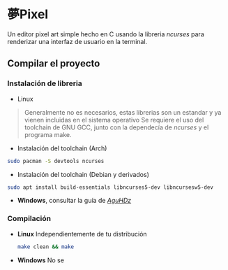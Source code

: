 # 夢Pixel
Un editor pixel art simple hecho en C
usando la libreria _ncurses_ para renderizar una
interfaz de usuario en la terminal.

## Compilar el proyecto
### Instalación de libreria
* Linux
> Generalmente no es necesarios, estas librerias son un estandar y ya vienen incluidas en el sistema operativo
  Se requiere el uso del toolchain de GNU GCC, junto con
  la dependecía de _ncurses_ y el programa make.
  * Instalación del toolchain (Arch)
  ```bash
  sudo pacman -S devtools ncurses
  ```
  * Instalación del toolchain (Debian y derivados)
  ```bash
  sudo apt install build-essentials libncurses5-dev libncursesw5-dev
  ```
* **Windows**, consultar la guía de [*AguHDz*](https://github.com/AguHDz/Libreria_NCURSES_en_MinGW)
### Compilación
* **Linux**
  Independientemente de tu distribución
  ```bash
  make clean && make
  ```
* **Windows**
No se
